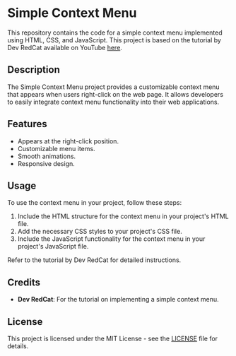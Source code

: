 # Simple Context Menu

This repository contains the code for a simple context menu implemented using HTML, CSS, and JavaScript. This project is based on the tutorial by Dev RedCat available on YouTube [here](https://www.youtube.com/watch?v=qOP4CR7qh7k&t=16s).

## Description

The Simple Context Menu project provides a customizable context menu that appears when users right-click on the web page. It allows developers to easily integrate context menu functionality into their web applications.

## Features

- Appears at the right-click position.
- Customizable menu items.
- Smooth animations.
- Responsive design.

## Usage

To use the context menu in your project, follow these steps:

1. Include the HTML structure for the context menu in your project's HTML file.
2. Add the necessary CSS styles to your project's CSS file.
3. Include the JavaScript functionality for the context menu in your project's JavaScript file.

Refer to the tutorial by Dev RedCat for detailed instructions.

## Credits

- **Dev RedCat**: For the tutorial on implementing a simple context menu.

## License

This project is licensed under the MIT License - see the [LICENSE](LICENSE) file for details.
